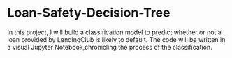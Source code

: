 # Loan-Safety-Decision-Tree
 In this project, I will build a classification model to predict whether or not a loan provided by LendingClub is likely to default. The code will be written in a visual Jupyter Notebook,chronicling the process of the classification.
